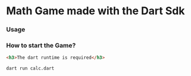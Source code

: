 # Math Game made with the Dart Sdk

### Usage

### How to start the Game?

```html
<h3>The dart runtime is required</h3>
```

```bash
dart run calc.dart
```
